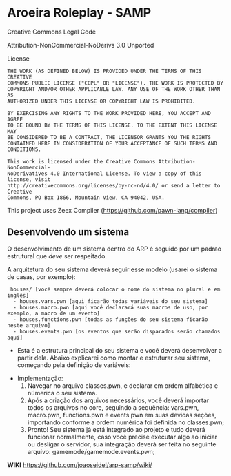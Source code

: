 # Aroeira Roleplay - SAMP

Creative Commons Legal Code

  Attribution-NonCommercial-NoDerivs 3.0 Unported

  License

    THE WORK (AS DEFINED BELOW) IS PROVIDED UNDER THE TERMS OF THIS CREATIVE
    COMMONS PUBLIC LICENSE ("CCPL" OR "LICENSE"). THE WORK IS PROTECTED BY
    COPYRIGHT AND/OR OTHER APPLICABLE LAW. ANY USE OF THE WORK OTHER THAN AS
    AUTHORIZED UNDER THIS LICENSE OR COPYRIGHT LAW IS PROHIBITED.

    BY EXERCISING ANY RIGHTS TO THE WORK PROVIDED HERE, YOU ACCEPT AND AGREE
    TO BE BOUND BY THE TERMS OF THIS LICENSE. TO THE EXTENT THIS LICENSE MAY
    BE CONSIDERED TO BE A CONTRACT, THE LICENSOR GRANTS YOU THE RIGHTS
    CONTAINED HERE IN CONSIDERATION OF YOUR ACCEPTANCE OF SUCH TERMS AND
    CONDITIONS.

  	This work is licensed under the Creative Commons Attribution-NonCommercial-
    NoDerivatives 4.0 International License. To view a copy of this license, visit
    http://creativecommons.org/licenses/by-nc-nd/4.0/ or send a letter to Creative
    Commons, PO Box 1866, Mountain View, CA 94042, USA.
    
  This project uses Zeex Compiler (https://github.com/pawn-lang/compiler)

## Desenvolvendo um sistema

 O desenvolvimento de um sistema dentro do ARP é seguido por um padrao estrutural que _deve_ ser respeitado.
 
 A arquitetura do seu sistema deverá seguir esse modelo (usarei o sistema de casas, por exemplo):
  ```
   houses/ [você sempre deverá colocar o nome do sistema no plural e em inglês]
    - houses.vars.pwn [aqui ficarão todas variáveis do seu sistema]
    - houses.macro.pwn [aqui você declarará suas macros de uso, por exemplo, a macro de um evento]
    - houses.functions.pwn [todas as funções do seu sistema ficarão neste arquivo]
    - houses.events.pwn [os eventos que serão disparados serão chamados aqui]
  ```
    
 * Esta é a estrutura principal do seu sistema e você deverá desenvolver a partir dela. Abaixo explicarei como montar e estruturar seu sistema, começando pela definição de variáveis:
 
 - Implementação:
   1. Navegar no arquivo classes.pwn, e declarar em ordem alfabética e númerica o seu sistema.
   2. Após a criação dos arquivos necessários, você deverá importar todos os arquivos no core, seguindo a sequência: vars.pwn, macro.pwn, functions.pwn e events.pwn em suas devidas seções, importando conforme a ordem numérica foi definida no classes.pwn;
   3. Pronto! Seu sistema já está integrado ao projeto e tudo deverá funcionar normalmente, caso você precise executar algo ao iniciar ou desligar o servidor, sua integração deverá ser feita no seguinte arquivo: gamemode/gamemode.events.pwn;

**WIKI**
  https://github.com/joaoseidel/arp-samp/wiki/
